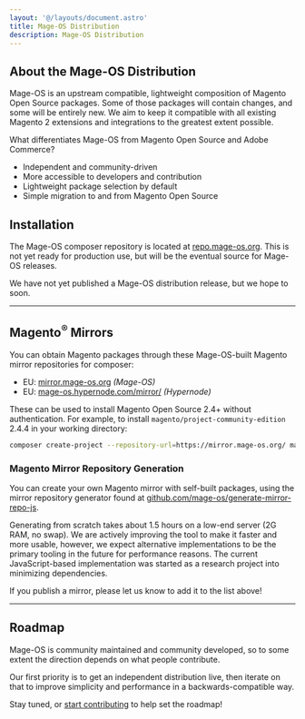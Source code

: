 ```yaml
---
layout: '@/layouts/document.astro'
title: Mage-OS Distribution
description: Mage-OS Distribution
---
```


## About the Mage-OS Distribution

Mage-OS is an upstream compatible, lightweight composition of Magento Open Source packages. Some of those packages will contain changes, and some will be entirely new. We aim to keep it compatible with all existing Magento 2 extensions and integrations to the greatest extent possible.

What differentiates Mage-OS from Magento Open Source and Adobe Commerce?

* Independent and community-driven
* More accessible to developers and contribution
* Lightweight package selection by default
* Simple migration to and from Magento Open Source

## Installation

The Mage-OS composer repository is located at [repo.mage-os.org](https://repo.mage-os.org). This is not yet ready for production use, but will be the eventual source for Mage-OS releases.

We have not yet published a Mage-OS distribution release, but we hope to soon.

<!--
## Mage-OS Mirrors

The following have graciously hosted public mirrors of the Mage-OS distribution:

- US: ...
- EU: ...
-->

----

## Magento<sup>®</sup> Mirrors

You can obtain Magento packages through these Mage-OS-built Magento mirror repositories for composer:

- EU: [mirror.mage-os.org](https://mirror.mage-os.org) *(Mage-OS)*
- EU: [mage-os.hypernode.com/mirror/](https://mage-os.hypernode.com/mirror/) *(Hypernode)*

These can be used to install Magento Open Source 2.4+ without authentication. For example, to install `magento/project-community-edition` 2.4.4 in your working directory:

```bash
composer create-project --repository-url=https://mirror.mage-os.org/ magento/project-community-edition:2.4.4 .
```

### Magento Mirror Repository Generation

You can create your own Magento mirror with self-built packages, using the mirror repository generator found at [github.com/mage-os/generate-mirror-repo-js](https://github.com/mage-os/generate-mirror-repo-js).

Generating from scratch takes about 1.5 hours on a low-end server (2G RAM, no swap). We are actively improving the tool to make it faster and more usable, however, we expect alternative implementations to be the primary tooling in the future for performance reasons. The current JavaScript-based implementation was started as a research project into minimizing dependencies.

If you publish a mirror, please let us know to add it to the list above!

----

## Roadmap

Mage-OS is community maintained and community developed, so to some extent the direction depends on what people contribute.

Our first priority is to get an independent distribution live, then iterate on that to improve simplicity and performance in a backwards-compatible way.

Stay tuned, or [start contributing](/get-involved) to help set the roadmap!
